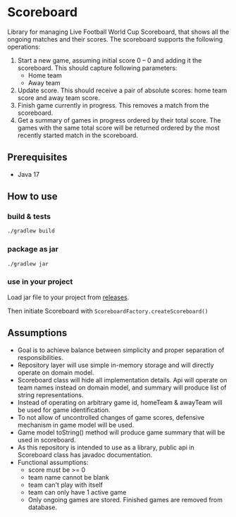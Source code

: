 # Scoreboard
Library for managing Live Football World Cup Scoreboard, that shows all the ongoing matches and their
scores.
The scoreboard supports the following operations:
1. Start a new game, assuming initial score 0 – 0 and adding it the scoreboard.
   This should capture following parameters:
   * Home team
   * Away team
2. Update score. This should receive a pair of absolute scores: home team score and away
   team score.
3. Finish game currently in progress. This removes a match from the scoreboard.
4. Get a summary of games in progress ordered by their total score. The games with the same
   total score will be returned ordered by the most recently started match in the scoreboard.

## Prerequisites
* Java 17

## How to use
### build & tests
```bash
./gradlew build
```
### package as jar
```bash
./gradlew jar
```
### use in your project
Load jar file to your project from [releases](https://github.com/kp-marczynski/scoreboard/releases).

Then initiate Scoreboard with `ScoreboardFactory.createScoreboard()`

## Assumptions

* Goal is to achieve balance between simplicity and proper separation of responsibilities.
* Repository layer will use simple in-memory storage and will directly operate on domain model.
* Scoreboard class will hide all implementation details. Api will operate on team names instead on domain model, 
  and summary will produce list of string representations.
* Instead of operating on arbitrary game id, homeTeam & awayTeam will be used for game identification.
* To not allow of uncontrolled changes of game scores, defensive mechanism in game model will be used.
* Game model toString() method will produce game summary that will be used in scoreboard.
* As this repository is intended to use as a library, public api in Scoreboard class has javadoc documentation.
* Functional assumptions:
  * score must be >= 0
  * team name cannot be blank
  * team can't play with itself
  * team can only have 1 active game
  * Only ongoing games are stored. Finished games are removed from database.
